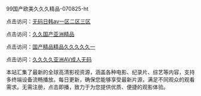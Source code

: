 99国产欧美久久久精品-070825-ht

点击访问：<a href="https://heiliaoxwd5i8.pages.dev">无码日韩av一区二区三区</a>

点击访问：<a href="https://heiliaowt0d7p.pages.dev">久久国产亚洲精品</a>

点击访问：<a href="https://heiliaoga6s9v.pages.dev">国产精品精品久久久久久一</a>

点击访问：<a href="https://heiliaoow5kzm.pages.dev">久久久久亚洲AV成人无码</a>

本站汇集了最新的全球高清影视资源，涵盖各种电影、纪录片、综艺等内容，支持多终端设备流畅播放。每日更新，确保您能够享受最新片源，满足不同观众的观看需求。无需注册，点击即播，致力于为您提供优质、便捷的观影体验。

<span style="display:none;">[Canonical link](）</span>
